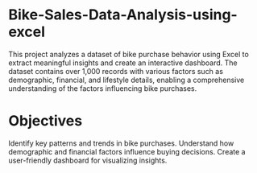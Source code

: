 # Bike-Sales-Data-Analysis-using-excel
This project analyzes a dataset of bike purchase behavior using Excel to extract meaningful insights and create an interactive dashboard. The dataset contains over 1,000 records with various factors such as demographic, financial, and lifestyle details, enabling a comprehensive understanding of the factors influencing bike purchases.

# Objectives

Identify key patterns and trends in bike purchases.
Understand how demographic and financial factors influence buying decisions.
Create a user-friendly dashboard for visualizing insights.
